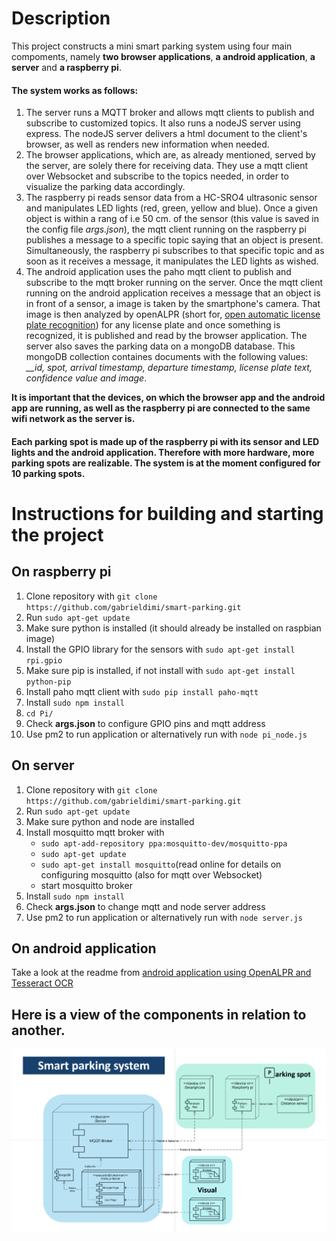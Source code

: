 # Description

This project constructs a mini smart parking system using four main compoments, namely **two browser applications**, **a android application**, **a server** and **a raspberry pi**.

#### The system works as follows:
1. The server runs a MQTT broker and allows mqtt clients to publish and subscribe to customized topics. It also runs a nodeJS server using express. The nodeJS server delivers a html document to the client's browser, as well as renders new information when needed.  
2. The browser applications, which are, as already mentioned, served by the server, are solely there for receiving data. They use a mqtt client over Websocket and subscribe to the topics needed, in order to visualize the parking data accordingly.
3. The raspberry pi reads sensor data from a HC-SRO4 ultrasonic sensor and manipulates LED lights (red, green, yellow and blue). Once a given object is within a rang of i.e 50 cm. of the sensor (this value is saved in the config file *args.json*), the mqtt client running on the raspberry pi publishes a message to a specific topic saying that an object is present. Simultaneously, the raspberry pi subscribes to that specific topic and as soon as it receives a message, it manipulates the LED lights as wished.
4. The android application uses the paho mqtt client to publish and subscribe to the mqtt broker running on the server. Once the mqtt client running on the android application receives a message that an object is in front of a sensor, a image is taken by the smartphone's camera. That image is then analyzed by openALPR (short for, [open automatic license plate recognition](https://github.com/SandroMachado/openalpr-android.git)) for any license plate and once something is recognized, it is published and read by the browser application. The server also saves the parking data on a mongoDB database. This mongoDB collection containes documents with the following values: *__id, spot, arrival timestamp, departure timestamp, license plate text, confidence value and image*.

**It is important that the devices, on which the browser app and the android app are running, as well as the raspberry pi are connected to the same wifi network as the server is.**

#### Each parking spot is made up of the raspberry pi with its sensor and LED lights and the android application. Therefore with more hardware, more parking spots are realizable. The system is at the moment configured for 10 parking spots. ####

# Instructions for building and starting the project

## On raspberry pi
1. Clone repository with `git clone https://github.com/gabrieldimi/smart-parking.git`
2. Run `sudo apt-get update`
3. Make sure python is installed (it should already be installed on raspbian image)
4. Install the GPIO library for the sensors with `sudo apt-get install rpi.gpio`
5. Make sure pip is installed, if not install with `sudo apt-get install python-pip`
6. Install paho mqtt client with `sudo pip install paho-mqtt`
7. Install `sudo npm install`
8. `cd Pi/`
9. Check **args.json** to configure GPIO pins and mqtt address
10. Use pm2 to run application or alternatively run with `node pi_node.js`

## On server

1. Clone repository with `git clone https://github.com/gabrieldimi/smart-parking.git`
2. Run `sudo apt-get update`
3. Make sure python and node are installed
4. Install mosquitto mqtt broker with
    - `sudo apt-add-repository ppa:mosquitto-dev/mosquitto-ppa`
    - `sudo apt-get update`
    - `sudo apt-get install mosquitto`(read online for details on configuring mosquitto (also for mqtt over Websocket)
    - start mosquitto broker
5. Install `sudo npm install`
6. Check **args.json** to change mqtt and node server address
6. Use pm2 to run application or alternatively run with `node server.js`

## On android application
Take a look at the readme from [android application using OpenALPR and Tesseract OCR](https://github.com/gabrieldimi/OpenAlprDroidApp)

## Here is a view of the components in relation to another.

![Component diagram](https://github.com/gabrieldimi/smart-parking/blob/mqtt_branch_extend/docs/Component_diagram.png)